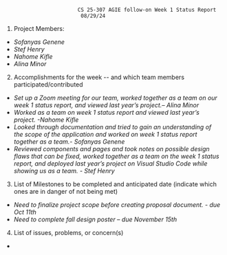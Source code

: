 		                	CS 25-307 AGIE follow-on Week 1 Status Report
							 08/29/24	       

1) Project Members:

* *Sofanyas Genene*  
* *Stef Henry*  
* *Nahome Kifle*  
* *Alina Minor*

2) Accomplishments for the week \-- and which team members participated/contributed

* *Set up a Zoom meeting for our team, worked together as a team on our week 1 status report, and viewed last year’s project.– Alina Minor*  
* *Worked as a team on week 1 status report and viewed last year’s project. \-Nahome Kifle*  
* *Looked through documentation and tried to gain an understanding of the scope of the application and worked on week 1 status report together as a team.- Sofanyas Genene*  
* *Reviewed components and pages and took notes on possible design flaws that can be fixed, worked together as a team on the week 1 status report, and deployed last year’s project on Visual Studio Code while showing us as a team. \- Stef Henry* 

	

3) List of Milestones to be completed and anticipated date (indicate which ones are in danger of not being met) 

* *Need to finalize project scope before creating proposal document. \- due Oct 11th*  
* *Need to complete fall design poster – due November 15th*

4) List of issues, problems, or concern(s)

*   
  
